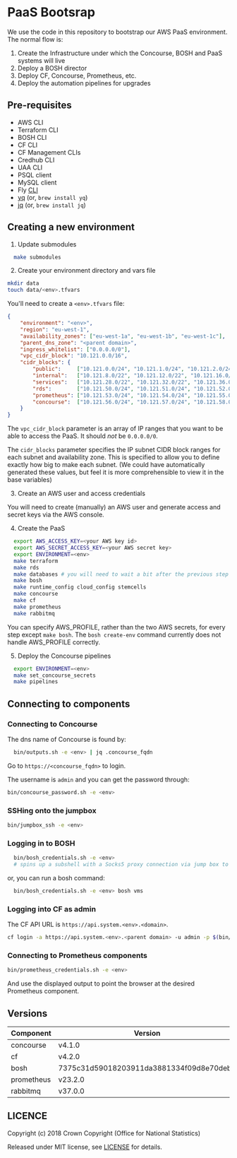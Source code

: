 # PaaS Bootsrap

We use the code in this repository to bootstrap our AWS PaaS environment. The normal flow is:

1. Create the Infrastructure under which the Concourse, BOSH and PaaS systems will live
2. Deploy a BOSH director
3. Deploy CF, Concourse, Prometheus, etc.
4. Deploy the automation pipelines for upgrades

## Pre-requisites

- AWS CLI
- Terraform CLI
- BOSH CLI
- CF CLI
- CF Management CLIs
- Credhub CLI
- UAA CLI
- PSQL client
- MySQL client
- Fly [CLI](https://concourse-ci.org/download.html)
- [yq](https://github.com/mikefarah/yq) (or, `brew install yq`)
- [jq](https://stedolan.github.io/jq/) (or, `brew install jq`)

## Creating a new environment

1. Update submodules

```sh
  make submodules
```

2. Create your environment directory and vars file

```sh
mkdir data
touch data/<env>.tfvars
```

You'll need to create a `<env>.tfvars` file:

```json
{
    "environment": "<env>",
    "region": "eu-west-1",
    "availability_zones": ["eu-west-1a", "eu-west-1b", "eu-west-1c"],
    "parent_dns_zone": "<parent domain>",
    "ingress_whitelist": ["0.0.0.0/0"],
    "vpc_cidr_block": "10.121.0.0/16",
    "cidr_blocks": {
        "public":     ["10.121.0.0/24", "10.121.1.0/24", "10.121.2.0/24"],
        "internal":   ["10.121.8.0/22", "10.121.12.0/22", "10.121.16.0/22"],
        "services":   ["10.121.28.0/22", "10.121.32.0/22", "10.121.36.0/22"],
        "rds":        ["10.121.50.0/24", "10.121.51.0/24", "10.121.52.0/24"],
        "prometheus": ["10.121.53.0/24", "10.121.54.0/24", "10.121.55.0/24"],
        "concourse":  ["10.121.56.0/24", "10.121.57.0/24", "10.121.58.0/24"]
    }
}
```

The `vpc_cidr_block` parameter is an array of IP ranges that you want to be able to access
the PaaS. It should *not* be `0.0.0.0/0`.

The `cidr_blocks` parameter specifies the IP subnet CIDR block ranges for each subnet and availability zone.
This is specified to allow you to define exactly how big to make each subnet. (We could have automatically
generated these values, but feel it is more comprehensible to view it in the base variables)

3. Create an AWS user and access credentials

You will need to create (manually) an AWS user and generate access and secret keys via the AWS console.

4. Create the PaaS

```sh
  export AWS_ACCESS_KEY=<your AWS key id>
  export AWS_SECRET_ACCESS_KEY=<your AWS secret key>
  export ENVIRONMENT=<env>
  make terraform
  make rds
  make databases # you will need to wait a bit after the previous step to give RDS time to initialise
  make bosh
  make runtime_config cloud_config stemcells
  make concourse
  make cf
  make prometheus
  make rabbitmq
```

You can specify AWS_PROFILE, rather than the two AWS secrets, for every step except `make bosh`.
The `bosh create-env` command currently does not handle AWS_PROFILE correctly.

5. Deploy the Concourse pipelines

```sh
  export ENVIRONMENT=<env>
  make set_concourse_secrets
  make pipelines
```

## Connecting to components

### Connecting to Concourse

The dns name of Concourse is found by:

```sh
  bin/outputs.sh -e <env> | jq .concourse_fqdn
```

Go to `https://<concourse_fqdn>` to login.

The username is `admin` and you can get the password through:

```sh
bin/concourse_password.sh -e <env>
```


### SSHing onto the jumpbox

```sh
bin/jumpbox_ssh -e <env>
```

### Logging in to BOSH

```sh
  bin/bosh_credentials.sh -e <env>
  # spins up a subshell with a Socks5 proxy connection via jump box to BOSH
```

or, you can run a bosh command:

```sh
  bin/bosh_credentials.sh -e <env> bosh vms
```

### Logging into CF as admin

The CF API URL is `https://api.system.<env>.<domain>`.

```sh
cf login -a https://api.system.<env>.<parent domain> -u admin -p $(bin/cf_password.sh -e <env>)
```

### Connecting to Prometheus components

```sh
bin/prometheus_credentials.sh -e <env>
```

And use the displayed output to point the browser at the desired Prometheus component.

## Versions

| Component   | Version |
| ----------- | ------- |
| concourse   | v4.1.0  |
| cf          | v4.2.0  |
| bosh        | 7375c31d59018203911da3881334f09d8e70deb5 |
| prometheus  | v23.2.0 |
| rabbitmq    | v37.0.0 |

## LICENCE

Copyright (c) 2018 Crown Copyright (Office for National Statistics)

Released under MIT license, see [LICENSE](LICENSE) for details.
